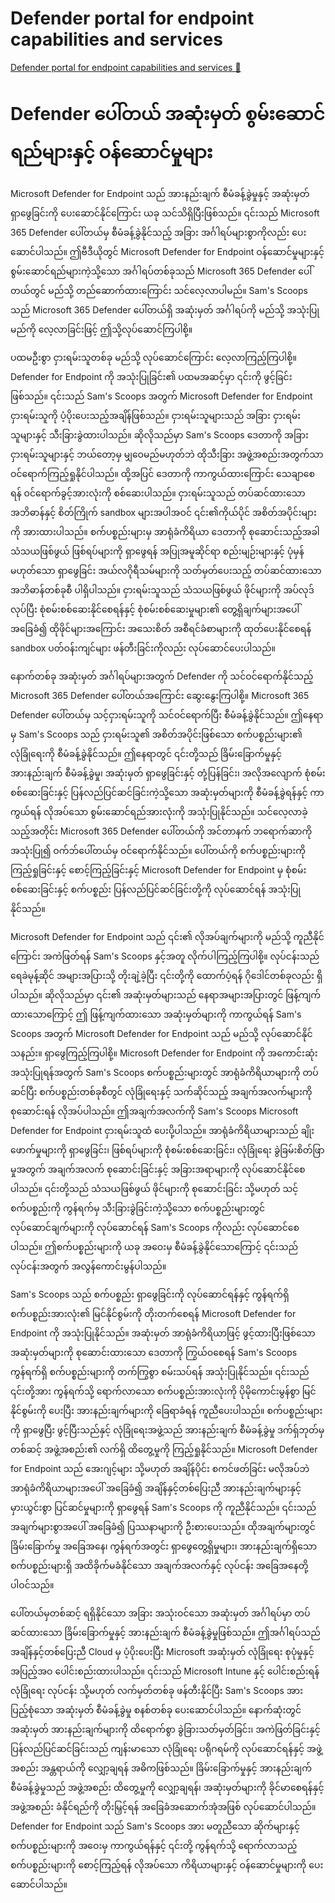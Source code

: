 # Defender portal for endpoint capabilities and services

[Defender portal for endpoint capabilities and services 🔗](https://www.coursera.org/learn/cybersecurity-solutions-and-microsoft-defender/lecture/xEkYK/defender-portal-for-endpoint-capabilities-and-services)

# Defender ပေါ်တယ် အဆုံးမှတ် စွမ်းဆောင်ရည်များနှင့် ဝန်ဆောင်မှုများ

Microsoft Defender for Endpoint သည် အားနည်းချက် စီမံခန့်ခွဲမှုနှင့် အဆုံးမှတ် ရှာဖွေခြင်းကို ပေးဆောင်နိုင်ကြောင်း ယခု သင်သိရှိပြီးဖြစ်သည်။ ၎င်းသည် Microsoft 365 Defender ပေါ်တယ်မှ စီမံခန့်ခွဲနိုင်သည့် အခြား အင်္ဂါရပ်များစွာကိုလည်း ပေးဆောင်ပါသည်။ ဤဗီဒီယိုတွင် Microsoft Defender for Endpoint ဝန်ဆောင်မှုများနှင့် စွမ်းဆောင်ရည်များကဲ့သို့သော အင်္ဂါရပ်တစ်ခုသည် Microsoft 365 Defender ပေါ်တယ်တွင် မည်သို့ တည်ဆောက်ထားကြောင်း သင်လေ့လာပါမည်။ Sam's Scoops သည် Microsoft 365 Defender ပေါ်တယ်ရှိ အဆုံးမှတ် အင်္ဂါရပ်ကို မည်သို့ အသုံးပြုမည်ကို လေ့လာခြင်းဖြင့် ဤသို့လုပ်ဆောင်ကြပါစို့။

ပထမဦးစွာ ငှားရမ်းသူတစ်ခု မည်သို့ လုပ်ဆောင်ကြောင်း လေ့လာကြည့်ကြပါစို့။ Defender for Endpoint ကို အသုံးပြုခြင်း၏ ပထမအဆင့်မှာ ၎င်းကို ဖွင့်ခြင်းဖြစ်သည်။ ၎င်းသည် Sam's Scoops အတွက် Microsoft Defender for Endpoint ငှားရမ်းသူကို ပံ့ပိုးပေးသည့်အချိန်ဖြစ်သည်။ ငှားရမ်းသူများသည် အခြား ငှားရမ်းသူများနှင့် သီးခြားခွဲထားပါသည်။ ဆိုလိုသည်မှာ Sam's Scoops ဒေတာကို အခြား ငှားရမ်းသူများနှင့် ဘယ်တော့မှ မျှဝေမည်မဟုတ်ဘဲ ထိုသီးခြား အဖွဲ့အစည်းအတွက်သာ ဝင်ရောက်ကြည့်ရှုနိုင်ပါသည်။ ထို့အပြင် ဒေတာကို ကာကွယ်ထားကြောင်း သေချာစေရန် ဝင်ရောက်ခွင့်အားလုံးကို စစ်ဆေးပါသည်။ ငှားရမ်းသူသည် တပ်ဆင်ထားသော အဘိဓာန်နှင့် စိတ်ကြိုက် sandbox များအပါအဝင် ၎င်း၏ကိုယ်ပိုင် အစိတ်အပိုင်းများကို အားထားပါသည်။ စက်ပစ္စည်းများမှ အာရုံခံကိရိယာ ဒေတာကို စုဆောင်းသည့်အခါ သံသယဖြစ်ဖွယ် ဖြစ်ရပ်များကို ရှာဖွေရန် အပြုအမူဆိုင်ရာ စည်းမျဉ်းများနှင့် ပုံမှန်မဟုတ်သော ရှာဖွေခြင်း အယ်လဂိုရီသမ်များကို သတ်မှတ်ပေးသည့် တပ်ဆင်ထားသော အဘိဓာန်တစ်ခုစီ ပါရှိပါသည်။ ငှားရမ်းသူသည် သံသယဖြစ်ဖွယ် ဖိုင်များကို အပ်လုဒ်လုပ်ပြီး စုံစမ်းစစ်ဆေးနိုင်စေရန်နှင့် စုံစမ်းစစ်ဆေးမှုများ၏ တွေ့ရှိချက်များအပေါ် အခြေခံ၍ ထိုဖိုင်များအကြောင်း အသေးစိတ် အစီရင်ခံစာများကို ထုတ်ပေးနိုင်စေရန် sandbox ပတ်ဝန်းကျင်များ ဖန်တီးခြင်းကိုလည်း လုပ်ဆောင်ပေးပါသည်။

နောက်တစ်ခု အဆုံးမှတ် အင်္ဂါရပ်များအတွက် Defender ကို သင်ဝင်ရောက်နိုင်သည့် Microsoft 365 Defender ပေါ်တယ်အကြောင်း ဆွေးနွေးကြပါစို့။ Microsoft 365 Defender ပေါ်တယ်မှ သင့်ငှားရမ်းသူကို သင်ဝင်ရောက်ပြီး စီမံခန့်ခွဲနိုင်သည်။ ဤနေရာမှ Sam's Scoops သည် ငှားရမ်းသူ၏ အစိတ်အပိုင်းဖြစ်သော စက်ပစ္စည်းများ၏ လုံခြုံရေးကို စီမံခန့်ခွဲနိုင်သည်။ ဤနေရာတွင် ၎င်းတို့သည် ခြိမ်းခြောက်မှုနှင့် အားနည်းချက် စီမံခန့်ခွဲမှု၊ အဆုံးမှတ် ရှာဖွေခြင်းနှင့် တုံ့ပြန်ခြင်း၊ အလိုအလျောက် စုံစမ်းစစ်ဆေးခြင်းနှင့် ပြန်လည်ပြင်ဆင်ခြင်းကဲ့သို့သော အဆုံးမှတ်များကို စီမံခန့်ခွဲရန်နှင့် ကာကွယ်ရန် လိုအပ်သော စွမ်းဆောင်ရည်အားလုံးကို အသုံးပြုနိုင်သည်။ သင်လေ့လာခဲ့သည့်အတိုင်း Microsoft 365 Defender ပေါ်တယ်ကို အင်တာနက် ဘရောက်ဆာကို အသုံးပြု၍ ဝက်ဘ်ပေါ်တယ်မှ ဝင်ရောက်နိုင်သည်။ ပေါ်တယ်ကို စက်ပစ္စည်းများကို ကြည့်ရှုခြင်းနှင့် စောင့်ကြည့်ခြင်းနှင့် Microsoft Defender for Endpoint မှ စုံစမ်းစစ်ဆေးခြင်းနှင့် စက်ပစ္စည်း ပြန်လည်ပြင်ဆင်ခြင်းတို့ကို လုပ်ဆောင်ရန် အသုံးပြုနိုင်သည်။

Microsoft Defender for Endpoint သည် ၎င်း၏ လိုအပ်ချက်များကို မည်သို့ ကူညီနိုင်ကြောင်း အကဲဖြတ်ရန် Sam's Scoops နှင့်အတူ လိုက်ပါကြည့်ကြပါစို့။ လုပ်ငန်းသည် ရေခဲမုန့်ဆိုင် အများအပြားသို့ တိုးချဲ့ခဲ့ပြီး ၎င်းတို့ကို ထောက်ပံ့ရန် ဂိုဒေါင်တစ်ခုလည်း ရှိပါသည်။ ဆိုလိုသည်မှာ ၎င်း၏ အဆုံးမှတ်များသည် နေရာအများအပြားတွင် ဖြန့်ကျက်ထားသောကြောင့် ဤ ဖြန့်ကျက်ထားသော အဆုံးမှတ်များကို ကာကွယ်ရန် Sam's Scoops အတွက် Microsoft Defender for Endpoint သည် မည်သို့ လုပ်ဆောင်နိုင်သနည်း။ ရှာဖွေကြည့်ကြပါစို့။ Microsoft Defender for Endpoint ကို အကောင်းဆုံး အသုံးပြုရန်အတွက် Sam's Scoops စက်ပစ္စည်းများတွင် အာရုံခံကိရိယာများကို တပ်ဆင်ပြီး စက်ပစ္စည်းတစ်ခုစီတွင် လုံခြုံရေးနှင့် သက်ဆိုင်သည့် အချက်အလက်များကို စုဆောင်းရန် လိုအပ်ပါသည်။ ဤအချက်အလက်ကို Sam's Scoops Microsoft Defender for Endpoint ငှားရမ်းသူထံ ပေးပို့ပါသည်။ အာရုံခံကိရိယာများသည် ချိုးဖောက်မှုများကို ရှာဖွေခြင်း၊ ဖြစ်ရပ်များကို စုံစမ်းစစ်ဆေးခြင်း၊ လုံခြုံရေး ခွဲခြမ်းစိတ်ဖြာမှုအတွက် အချက်အလက် စုဆောင်းခြင်းနှင့် အခြားအရာများကို လုပ်ဆောင်နိုင်စေပါသည်။ ၎င်းတို့သည် သံသယဖြစ်ဖွယ် ဖိုင်များကို စုဆောင်းခြင်း သို့မဟုတ် သင့်စက်ပစ္စည်းကို ကွန်ရက်မှ သီးခြားခွဲခြင်းကဲ့သို့သော စက်ပစ္စည်းများတွင် လုပ်ဆောင်ချက်များကို လုပ်ဆောင်ရန် Sam's Scoops ကိုလည်း လုပ်ဆောင်စေပါသည်။ ဤစက်ပစ္စည်းများကို ယခု အဝေးမှ စီမံခန့်ခွဲနိုင်သောကြောင့် ၎င်းသည် လုပ်ငန်းအတွက် အလွန်ကောင်းမွန်ပါသည်။

Sam's Scoops သည် စက်ပစ္စည်း ရှာဖွေခြင်းကို လုပ်ဆောင်ရန်နှင့် ကွန်ရက်ရှိ စက်ပစ္စည်းအားလုံး၏ မြင်နိုင်စွမ်းကို တိုးတက်စေရန် Microsoft Defender for Endpoint ကို အသုံးပြုနိုင်သည်။ အဆုံးမှတ် အာရုံခံကိရိယာဖြင့် ဖွင့်ထားပြီးဖြစ်သော အဆုံးမှတ်များကို စုဆောင်းထားသော ဒေတာကို ကြွယ်ဝစေရန် Sam's Scoops ကွန်ရက်ရှိ စက်ပစ္စည်းများကို တက်ကြွစွာ စမ်းသပ်ရန် အသုံးပြုနိုင်သည်။ ၎င်းသည် ၎င်းတို့အား ကွန်ရက်သို့ ရောက်လာသော စက်ပစ္စည်းအားလုံးကို ပိုမိုကောင်းမွန်စွာ မြင်နိုင်စွမ်းကို ပေးပြီး အားနည်းချက်များကို ခြေရာခံရန် ကူညီပေးပါသည်။ စက်ပစ္စည်းများကို ရှာဖွေပြီး ဖွင့်ပြီးသည်နှင့် လုံခြုံရေးအဖွဲ့သည် အားနည်းချက် စီမံခန့်ခွဲမှု ဒက်ရှ်ဘုတ်မှတစ်ဆင့် အဖွဲ့အစည်း၏ လက်ရှိ ထိတွေ့မှုကို ကြည့်ရှုနိုင်သည်။ Microsoft Defender for Endpoint သည် အေးဂျင့်များ သို့မဟုတ် အချိန်ပိုင်း စကင်ဖတ်ခြင်း မလိုအပ်ဘဲ အာရုံခံကိရိယာများအပေါ် အခြေခံ၍ အချိန်နှင့်တစ်ပြေးညီ အားနည်းချက်များနှင့် မှားယွင်းစွာ ပြင်ဆင်မှုများကို ရှာဖွေရန် Sam's Scoops ကို ကူညီနိုင်သည်။ ၎င်းသည် အချက်များစွာအပေါ် အခြေခံ၍ ပြဿနာများကို ဦးစားပေးသည်။ ထိုအချက်များတွင် ခြိမ်းခြောက်မှု အခြေအနေ၊ ကွန်ရက်အတွင်း ရှာဖွေတွေ့ရှိမှုများ၊ အားနည်းချက်ရှိသော စက်ပစ္စည်းများရှိ အထိခိုက်မခံနိုင်သော အချက်အလက်နှင့် လုပ်ငန်း အခြေအနေတို့ ပါဝင်သည်။

ပေါ်တယ်မှတစ်ဆင့် ရရှိနိုင်သော အခြား အသုံးဝင်သော အဆုံးမှတ် အင်္ဂါရပ်မှာ တပ်ဆင်ထားသော ခြိမ်းခြောက်မှုနှင့် အားနည်းချက် စီမံခန့်ခွဲမှုဖြစ်သည်။ ဤအင်္ဂါရပ်သည် အချိန်နှင့်တစ်ပြေးညီ Cloud မှ ပံ့ပိုးပေးပြီး Microsoft အဆုံးမှတ် လုံခြုံရေး စုပုံမှုနှင့် အပြည့်အဝ ပေါင်းစည်းထားပါသည်။ ၎င်းသည် Microsoft Intune နှင့် ပေါင်းစည်းရန် လုံခြုံရေး လုပ်ငန်း သို့မဟုတ် လက်မှတ်တစ်ခု ဖန်တီးနိုင်ပြီး Sam's Scoops အား ပြည့်စုံသော အဆုံးမှတ် စီမံခန့်ခွဲမှု စနစ်တစ်ခု ပေးဆောင်ပါသည်။ နောက်ဆုံးတွင် အဆုံးမှတ် အားနည်းချက်များကို ထိရောက်စွာ ခွဲခြားသတ်မှတ်ခြင်း၊ အကဲဖြတ်ခြင်းနှင့် ပြန်လည်ပြင်ဆင်ခြင်းသည် ကျန်းမာသော လုံခြုံရေး ပရိုဂရမ်ကို လုပ်ဆောင်ရန်နှင့် အဖွဲ့အစည်း အန္တရာယ်ကို လျှော့ချရန် အဓိကဖြစ်သည်။ ခြိမ်းခြောက်မှုနှင့် အားနည်းချက် စီမံခန့်ခွဲမှုသည် အဖွဲ့အစည်း ထိတွေ့မှုကို လျှော့ချရန်၊ အဆုံးမှတ်များကို ခိုင်မာစေရန်နှင့် အဖွဲ့အစည်း ခံနိုင်ရည်ကို တိုးမြှင့်ရန် အခြေခံအဆောက်အုံအဖြစ် လုပ်ဆောင်ပါသည်။ Defender for Endpoint သည် Sam's Scoops အား မတူညီသော ဆိုက်များနှင့် စက်ပစ္စည်းများကို အဝေးမှ ကာကွယ်ရန်နှင့် ၎င်းတို့ ကွန်ရက်သို့ ရောက်လာသည့် စက်ပစ္စည်းများကို စောင့်ကြည့်ရန် လိုအပ်သော ကိရိယာများနှင့် ဝန်ဆောင်မှုများကို ပေးဆောင်ပါသည်။
